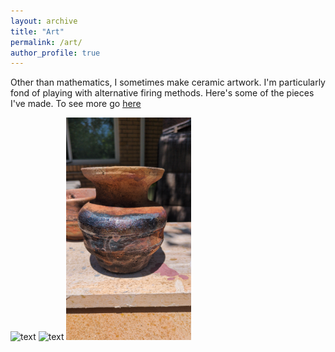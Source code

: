```yaml
---
layout: archive
title: "Art"
permalink: /art/
author_profile: true
---
```


Other than mathematics, I sometimes make ceramic artwork. I'm particularly fond of playing with alternative firing methods. Here's some of the pieces I've made. To see more go [here](www.clutskoart.com)

<img src="../images/Series_2_2.jpg" alt="text" width="200"/>
<img src="../images/Series_2_1.jpg" alt="text" width="200"/>
<img src="../images/Series_1_last.jpeg" alt="text" width="200"/>


